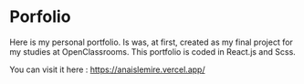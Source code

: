 # Porfolio 

Here is my personal portfolio. Is was, at first, created as my final project for my studies at OpenClassrooms. This portfolio is coded in React.js and Scss. 

You can visit it here : https://anaislemire.vercel.app/
